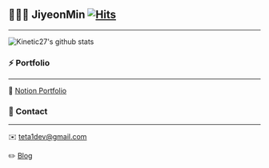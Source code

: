 ## 👩🏻‍💻 JiyeonMin [![Hits](https://hits.seeyoufarm.com/api/count/incr/badge.svg?url=https%3A%2F%2Fgithub.com%2Fichbinmin2%2Fhit-counter&count_bg=%239589D1&title_bg=%23555555&icon=&icon_color=%23E7E7E7&title=hits&edge_flat=false)](https://hits.seeyoufarm.com)
---
![Kinetic27's github stats](https://github-readme-stats.vercel.app/api?username=ichbinmin2&show_icons=true&theme=dark)

### ⚡️ Portfolio
---
📂 [Notion Portfolio](https://www.notion.so/Frontend-Developer-Min-Jiyeon-dfe3e06c458b4adfae57e0042351cfe1)

### 📌 Contact
---
✉️ [teta1dev@gmail.com](teta1dev@gmail.com)

✏️ [Blog](https://velog.io/@ichbinmin2)

